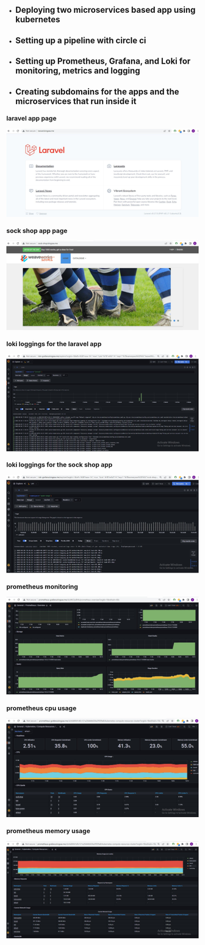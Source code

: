 - ## Deploying two microservices based app using kubernetes  
- ## Setting up a pipeline with circle ci
- ## Setting up Prometheus, Grafana, and Loki for monitoring, metrics and logging
- ## Creating subdomains for the apps and the microservices that run inside it


### laravel app page
![laravel](image/laravel-page.jpg)

### sock shop app page
![sock-shop](image/sock-shop-app.jpg)

### loki loggings for the laravel app
![loki-laravel](image/loki-logging-for-laravel.jpg)

### loki loggings for the sock shop app
![loki-sock-shop](image/loki-logging-for-sock-shop.jpg)

### prometheus monitoring
![prometheus-monitoring](image/prometheus-overview.jpg)

### prometheus cpu usage
![prometheus-monitoring](image/prometheus-cpu-usage.jpg)

### prometheus memory usage
![prometheus-monitoring](image/prometheus-mem-usage.jpg)